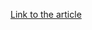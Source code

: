[Link to the article](https://securityinbits.com/malware-analysis/pyrogenic-infostealer-static-analysis-part-0x1/)
